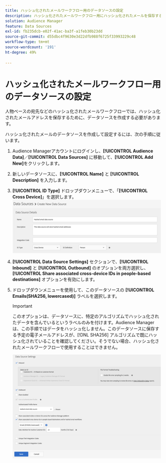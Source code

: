 ```yaml
---
title: ハッシュ化されたメールワークフロー用のデータソースの設定
description: ハッシュ化されたメールワークフロー用にハッシュ化されたメールを保存するデータソースの作成方法を説明します。
solution: Audience Manager
feature: Data Sources
exl-id: fb235dcb-e02f-41ac-ba3f-a1feb30b23dd
source-git-commit: d55dbc4f9630e3d22dfb988f6725f33993229c48
workflow-type: tm+mt
source-wordcount: '191'
ht-degree: 49%

---
```


# ハッシュ化されたメールワークフロー用のデータソースの設定

人物ベースの宛先などのハッシュ化されたメールワークフローでは、ハッシュ化されたメールアドレスを保存するために、データソースを作成する必要があります。

ハッシュ化されたメールのデータソースを作成して設定するには、次の手順に従います。

1. Audience Managerアカウントにログインし、**[!UICONTROL Audience Data]**／**[!UICONTROL Data Sources]** に移動して、**[!UICONTROL Add New]**&#x200B;をクリックします。
1. 新しいデータソースに、**[!UICONTROL Name]** と **[!UICONTROL Description]** を入力します。
1. **[!UICONTROL ID Type]** ドロップダウンメニューで、「**[!UICONTROL Cross Device]**」を選択します。
   ![&#x200B; データソースの詳細セクションを示すAudience Manager UI 画像。](../features/assets/create-hashed-email-data-source.png)
1. **[!UICONTROL Data Source Settings]** セクションで、**[!UICONTROL Inbound]** と **[!UICONTROL Outbound]** のオプションを両方選択し、**[!UICONTROL Share associated cross-device IDs in people-based destinations]** オプションを有効にします。
1. ドロップダウンメニューを使用して、このデータソースの **[!UICONTROL Emails(SHA256, lowercased)]** ラベルを選択します。

   >[!IMPORTANT]
   >
   >このオプションは、データソースに、特定のアルゴリズムでハッシュ化されたデータを含んでいるというラベルのみを付けます。Audience Manager は、この手順ではデータをハッシュ化しません。このデータソースに保存する予定の電子メールアドレスが、[!DNL SHA256] アルゴリズムで既にハッシュ化されていることを確認してください。そうでない場合、ハッシュ化されたメールワークフローで使用することはできません。

   ![&#x200B; データソース設定セクションを示すAudience Manager UI 画像。](../features/assets/data-source-settings.png)
